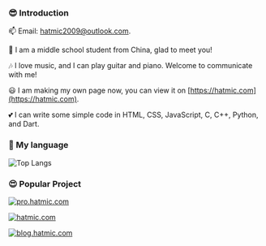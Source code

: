 ### 😎 Introduction

📫 Email: hatmic2009@outlook.com.

👀 I am a middle school student from China, glad to meet you!

🎶 I love music, and I can play guitar and piano. Welcome to communicate with me!

😃 I am making my own page now, you can view it on [https://hatmic.com](https://hatmic.com).

💕 I can write some simple code in HTML, CSS, JavaScript, C, C++, Python, and Dart.

### 💬 My language

![Top Langs](https://github-readme-stats.vercel.app/api/top-langs/?username=hatmic)

### 😍 Popular Project

[![pro.hatmic.com](https://github-readme-stats.vercel.app/api/pin/?username=hatmic&repo=hatmic.com&theme=shadow_blue)](https://github.com/Hatmic/Project-pro.hatmic.com)

[![hatmic.com](https://github-readme-stats.vercel.app/api/pin/?username=hatmic&repo=hatmic.com&theme=shadow_blue)](https://github.com/Hatmic/Homepage-hatmic.com)

[![blog.hatmic.com](https://github-readme-stats.vercel.app/api/pin/?username=hatmic&repo=blog.hatmic.com&theme=shadow_blue)](https://github.com/Hatmic/blog.hatmic.com)

